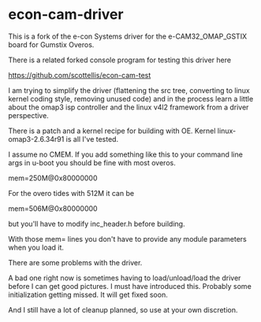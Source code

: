  econ-cam-driver
=============

This is a fork of the e-con Systems driver for the e-CAM32_OMAP_GSTIX 
board for Gumstix Overos.

There is a related forked console program for testing this driver here

https://github.com/scottellis/econ-cam-test

I am trying to simplify the driver (flattening the src tree, converting to
linux kernel coding style, removing unused code) and in the process learn a 
little about the omap3 isp controller and the linux v4l2 framework from a 
driver perspective.

There is a patch and a kernel recipe for building with OE. 
Kernel linux-omap3-2.6.34r91 is all I've tested. 

I assume no CMEM. If you add something like this to your command line args 
in u-boot you should be fine with most overos.

mem=250M@0x80000000

For the overo tides with 512M it can be

mem=506M@0x80000000

but you'll have to modify inc_header.h before building.

With those mem= lines you don't have to provide any module parameters when
you load it.

There are some problems with the driver. 

A bad one right now is sometimes having to load/unload/load the driver before 
I can get good pictures. I must have introduced this. Probably some 
initialization getting missed. It will get fixed soon.

And I still have a lot of cleanup planned, so use at your own discretion.




